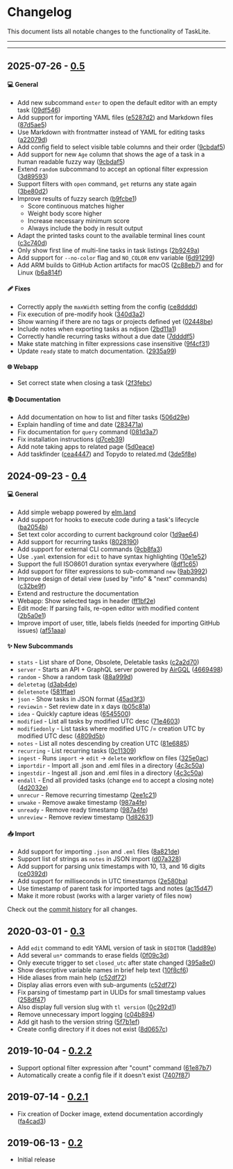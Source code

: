 # Changelog

This document lists all notable changes to the functionality of TaskLite.

---
<!-- toc -->
---

## 2025-07-26 - [0.5]

[0.5]: https://github.com/ad-si/TaskLite/releases/tag/v0.5.0.0


#### 💻 General

- Add new subcommand `enter` to open the default editor with an empty task ([09df546](https://github.com/ad-si/TaskLite/commit/09df5464991e7541d3b6b7b6cfd6f6d3213563ba))
- Add support for importing YAML files ([e5287d2](https://github.com/ad-si/TaskLite/commit/e5287d2a8d6ba6dd3ef7401f122c95f663f855fa))
    and Markdown files ([87d5ae5](https://github.com/ad-si/TaskLite/commit/87d5ae55362cb1a57d91331251fc2ac4db6b7666))
- Use Markdown with frontmatter instead of YAML for editing tasks ([a22079d](https://github.com/ad-si/TaskLite/commit/a22079dd476e265d09513d3e835546fde290ef67))
- Add config field to select visible table columns and their order ([9cbdaf5](https://github.com/ad-si/TaskLite/commit/9cbdaf5eeabee039b974364493a6da1127164fd4))
- Add support for new `Age` column that shows the age of a task in a human readable fuzzy way ([9cbdaf5](https://github.com/ad-si/TaskLite/commit/9cbdaf5eeabee039b974364493a6da1127164fd4))
- Extend `random` subcommand to accept an optional filter expression ([3d89593](https://github.com/ad-si/TaskLite/commit/3d895934c43404a15cd8532e32d774776d44bdfb))
- Support filters with `open` command, `get` returns any state again ([3be80d2](https://github.com/ad-si/TaskLite/commit/3be80d273edf39ecd927b930cd275deaec023f3f))
- Improve results of fuzzy search ([b9fcbe1](https://github.com/ad-si/TaskLite/commit/b9fcbe106a4448e73b7770df7f9d008d5df96146))
    - Score continuous matches higher
    - Weight body score higher
    - Increase necessary minimum score
    - Always include the body in result output
- Adapt the printed tasks count to the available terminal lines count ([c3c740d](https://github.com/ad-si/TaskLite/commit/c3c740d216c95b7d001a4981c9cab11ab4ad08ee))
- Only show first line of multi-line tasks in task listings ([2b9249a](https://github.com/ad-si/TaskLite/commit/2b9249ac7ae1658ed83b44f891dc65132345aa9f))
- Add support for `--no-color` flag and `NO_COLOR` env variable ([6d91299](https://github.com/ad-si/TaskLite/commit/6d91299656a44e9018c90f71496e01f531ee71d0))
- Add ARM builds to GitHub Action artifacts for macOS ([2c88eb7](https://github.com/ad-si/TaskLite/commit/2c88eb7cb399d7a247718dd6549ecd8b12ae4072))
    and for Linux ([b6a814f](https://github.com/ad-si/TaskLite/commit/b6a814fd2a1826bd46fc5eea885ef2d19ba4157f))


#### 🩹 Fixes

- Correctly apply the `maxWidth` setting from the config ([ce8dddd](https://github.com/ad-si/TaskLite/commit/ce8dddd2644159f71f19c28e8c5b3eebd1d78ba3))
- Fix execution of pre-modify hook ([340d3a2](https://github.com/ad-si/TaskLite/commit/340d3a28bfc58e136fc3146337c3b8423ae60bb6))
- Show warning if there are no tags or projects defined yet ([02448be](https://github.com/ad-si/TaskLite/commit/02448be403caae619a688d9192048b96ad9459a6))
- Include notes when exporting tasks as ndjson ([2bd11a1](https://github.com/ad-si/TaskLite/commit/2bd11a1e490083103fe0cf225e73ca0968c2de57))
- Correctly handle recurring tasks without a due date ([7ddddf5](https://github.com/ad-si/TaskLite/commit/7ddddf57cf7cfc87c920fd9921651456f10eacaa))
- Make state matching in filter expressions case insensitive ([9f4cf31](https://github.com/ad-si/TaskLite/commit/9f4cf3164eb09affdf81fd7916fb6f7d476351a5))
- Update `ready` state to match documentation. ([2935a99](https://github.com/ad-si/TaskLite/commit/2935a99c5c4c0e6e82d33741b361ac2c1d1817a7))


#### 🌐 Webapp

- Set correct state when closing a task ([2f3febc](https://github.com/ad-si/TaskLite/commit/2f3febcdf290038419893c235f78f3bfc6c24770))


#### 📚 Documentation

- Add documentation on how to list and filter tasks ([506d29e](https://github.com/ad-si/TaskLite/commit/506d29e8ed4290862eec4706c06cf56587c2dfaf))
- Explain handling of time and date ([283471a](https://github.com/ad-si/TaskLite/commit/283471a8d86d2bca97dce382b2528f477a55a1de))
- Fix documentation for `query` command ([081d3a7](https://github.com/ad-si/TaskLite/commit/081d3a7097732a86357d6c02dd9010aa66da3d46))
- Fix installation instructions ([d7ceb39](https://github.com/ad-si/TaskLite/commit/d7ceb399193a8a520e9383fec21f426ae71be0dd))
- Add note taking apps to related page ([5d0eace](https://github.com/ad-si/TaskLite/commit/5d0eaceab006079c3454c31fb9c6d501cfabe712))
- Add taskfinder ([cea4447](https://github.com/ad-si/TaskLite/commit/cea44470a5489df78e1c676845e726a58efc49ca))
    and Topydo to related.md ([3de5f8e](https://github.com/ad-si/TaskLite/commit/3de5f8ed831548e850a79477ab7d3b816b68955d))


## 2024-09-23 - [0.4]

[0.4]: https://github.com/ad-si/TaskLite/releases/tag/v0.4.0.0


#### 💻 General

- Add simple webapp powered by [elm.land](https://elm.land)
- Add support for hooks to execute code during a task's lifecycle ([ba2054b])
- Set text color according to current background color ([1d9ae64])
- Add support for recurring tasks ([8028190])
- Add support for external CLI commands ([9cb8fa3])
- Use `.yaml` extension for `edit` to have syntax highlighting ([10e1e52])
- Support the full ISO8601 duration syntax everywhere ([8df1c65])
- Add support for filter expressions to sub-command `new` ([9ab3992])
- Improve design of detail view (used by "info" & "next" commands) ([c32be9f])
- Extend and restructure the documentation
- Webapp: Show selected tags in header ([ff1bf2e])
- Edit mode: If parsing fails, re-open editor with modified content ([2b5a0e1])
- Improve import of user, title, labels fields
    (needed for importing GitHub issues) ([af51aaa])


#### ✨ New Subcommands

- `stats` - List share of Done, Obsolete, Deletable tasks ([c2a2d70])
- `server` - Starts an API + GraphQL server powered by [AirGQL] ([4669498])
- `random` - Show a random task ([88a999d])
- `deletetag` ([d3ab4de])
- `deletenote` ([581ffae])
- `json` - Show tasks in JSON format ([45ad3f3])
- `reviewin` - Set review date in x days ([b05c81a])
- `idea` - Quickly capture ideas ([6545500])
- `modified` - List all tasks by modified UTC desc ([71e4603])
- `modifiedonly` - List tasks where modified UTC /= creation UTC
    by modified UTC desc ([4809d5b])
- `notes` - List all notes descending by creation UTC ([81e6885])
- `recurring` - List recurring tasks ([0c11309])
- `ingest` - Runs `import` -> `edit` -> `delete` workflow on files ([325e0ac])
- `importdir` - Import all .json and .eml files in a directory ([4c3c50a])
- `ingestdir` - Ingest all .json and .eml files in a directory ([4c3c50a])
- `endall` - End all provided tasks
    (change `end` to accept a closing note) ([4d2032e])
- `unrecur` - Remove recurring timestamp ([2ee1c21])
- `unwake` - Remove awake timestamp ([987a4fe])
- `unready` - Remove ready timestamp ([987a4fe])
- `unreview` - Remove review timestamp ([1d82631])

[AirGQL]: https://github.com/Airsequel/AirGQL


#### 📥 Import

- Add support for importing `.json` and `.eml` files ([8a821de])
- Support list of strings as `notes` in JSON import ([d07a328])
- Add support for parsing unix timestamps with 10, 13, and 16 digits ([ce0392d])
- Add support for milliseconds in UTC timestamps ([2e580ba])
- Use timestamp of parent task for imported tags and notes ([ac15d47])
- Make it more robust (works with a larger variety of files now)

Check out the [commit history] for all changes.

[commit history]: https://github.com/ad-si/TaskLite/commits/master/


[ba2054b]: https://github.com/ad-si/TaskLite/commit/ba2054b
[1d9ae64]: https://github.com/ad-si/TaskLite/commit/1d9ae64
[8028190]: https://github.com/ad-si/TaskLite/commit/8028190
[9cb8fa3]: https://github.com/ad-si/TaskLite/commit/9cb8fa3
[10e1e52]: https://github.com/ad-si/TaskLite/commit/10e1e52
[8df1c65]: https://github.com/ad-si/TaskLite/commit/8df1c65
[9ab3992]: https://github.com/ad-si/TaskLite/commit/9ab3992
[c32be9f]: https://github.com/ad-si/TaskLite/commit/c32be9f
[ff1bf2e]: https://github.com/ad-si/TaskLite/commit/ff1bf2e
[2b5a0e1]: https://github.com/ad-si/TaskLite/commit/2b5a0e1
[af51aaa]: https://github.com/ad-si/TaskLite/commit/af51aaa
[c2a2d70]: https://github.com/ad-si/TaskLite/commit/c2a2d70
[4669498]: https://github.com/ad-si/TaskLite/commit/4669498
[88a999d]: https://github.com/ad-si/TaskLite/commit/88a999d
[d3ab4de]: https://github.com/ad-si/TaskLite/commit/d3ab4de
[581ffae]: https://github.com/ad-si/TaskLite/commit/581ffae
[45ad3f3]: https://github.com/ad-si/TaskLite/commit/45ad3f3
[b05c81a]: https://github.com/ad-si/TaskLite/commit/b05c81a
[6545500]: https://github.com/ad-si/TaskLite/commit/6545500
[71e4603]: https://github.com/ad-si/TaskLite/commit/71e4603
[4809d5b]: https://github.com/ad-si/TaskLite/commit/4809d5b
[81e6885]: https://github.com/ad-si/TaskLite/commit/81e6885
[0c11309]: https://github.com/ad-si/TaskLite/commit/0c11309
[325e0ac]: https://github.com/ad-si/TaskLite/commit/325e0ac
[4c3c50a]: https://github.com/ad-si/TaskLite/commit/4c3c50a
[4c3c50a]: https://github.com/ad-si/TaskLite/commit/4c3c50a
[4d2032e]: https://github.com/ad-si/TaskLite/commit/4d2032e
[2ee1c21]: https://github.com/ad-si/TaskLite/commit/2ee1c21
[987a4fe]: https://github.com/ad-si/TaskLite/commit/987a4fe
[987a4fe]: https://github.com/ad-si/TaskLite/commit/987a4fe
[1d82631]: https://github.com/ad-si/TaskLite/commit/1d82631
[8a821de]: https://github.com/ad-si/TaskLite/commit/8a821de
[d07a328]: https://github.com/ad-si/TaskLite/commit/d07a328
[ce0392d]: https://github.com/ad-si/TaskLite/commit/ce0392d
[2e580ba]: https://github.com/ad-si/TaskLite/commit/2e580ba
[ac15d47]: https://github.com/ad-si/TaskLite/commit/ac15d47


## 2020-03-01 - [0.3]

[0.3]: https://github.com/ad-si/TaskLite/releases/tag/v0.3.0.0

- Add `edit` command to edit YAML version of task in `$EDITOR` ([1add89e])
- Add several `un*` commands to erase fields ([0f09c3d])
- Only execute trigger to set `closed_utc` after state changed ([395a8e0])
- Show descriptive variable names in brief help text ([10f8cf6])
- Hide aliases from main help ([c52df72])
- Display alias errors even with sub-arguments ([c52df72])
- Fix parsing of timestamp part in ULIDs for small timestamp values ([258df47])
- Also display full version slug with `tl version` ([0c292d1])
- Remove unnecessary import logging ([c04b894])
- Add git hash to the version string ([5f7b1ef])
- Create config directory if it does not exist ([8d0657c])

[1add89e]: https://github.com/ad-si/TaskLite/commit/1add89e
[0f09c3d]: https://github.com/ad-si/TaskLite/commit/0f09c3d
[395a8e0]: https://github.com/ad-si/TaskLite/commit/395a8e0
[10f8cf6]: https://github.com/ad-si/TaskLite/commit/10f8cf6
[c52df72]: https://github.com/ad-si/TaskLite/commit/c52df72
[c52df72]: https://github.com/ad-si/TaskLite/commit/c52df72
[258df47]: https://github.com/ad-si/TaskLite/commit/258df47
[0c292d1]: https://github.com/ad-si/TaskLite/commit/0c292d1
[c04b894]: https://github.com/ad-si/TaskLite/commit/c04b894
[5f7b1ef]: https://github.com/ad-si/TaskLite/commit/5f7b1ef
[8d0657c]: https://github.com/ad-si/TaskLite/commit/8d0657c


## 2019-10-04 - [0.2.2]

[0.2.2]: https://github.com/ad-si/TaskLite/releases/tag/v0.2.2.0

- Support optional filter expression after "count" command ([61e87b7])
- Automatically create a config file if it doesn't exist ([7407f87])


[61e87b7]: https://github.com/ad-si/TaskLite/commit/61e87b7
[7407f87]: https://github.com/ad-si/TaskLite/commit/7407f87


## 2019-07-14 - [0.2.1]

[0.2.1]: https://github.com/ad-si/TaskLite/releases/tag/v0.2.1.0

- Fix creation of Docker image, extend documentation accordingly ([fa4cad3])

[fa4cad3]: https://github.com/ad-si/TaskLite/commit/fa4cad3


## 2019-06-13 - [0.2]

[0.2]: https://github.com/ad-si/TaskLite/releases/tag/v0.2.0.0

- Initial release
